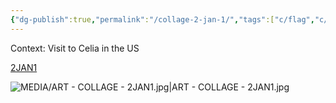 ```yaml
---
{"dg-publish":true,"permalink":"/collage-2-jan-1/","tags":["c/flag","c/US","c/sign","c/N-jonny","c/colour-yellow","c/colour-blue","c/trip","c/N-CK","c/series-self","c/series","c/2021"],"created":"2024-06-28T12:56:50.000-04:00","updated":"2025-08-21T16:17:56.615-04:00"}
---
```


Context: Visit to Celia in the US

[2JAN1](https://www.instagram.com/p/CJowzRShmHF/)

![MEDIA/ART - COLLAGE - 2JAN1.jpg|ART - COLLAGE - 2JAN1.jpg](/img/user/MEDIA/ART%20-%20COLLAGE%20-%202JAN1.jpg)
